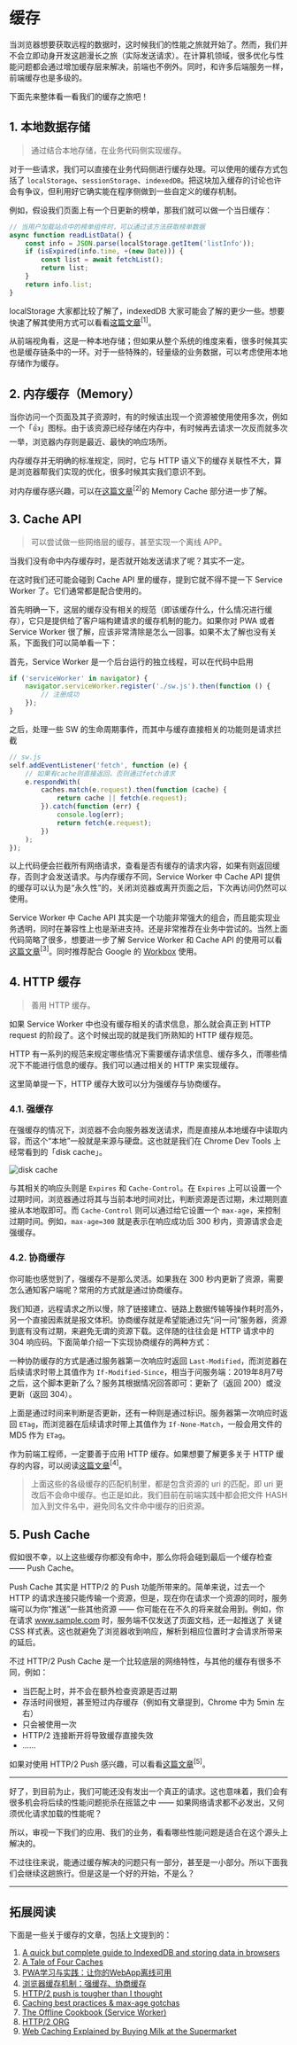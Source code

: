 # 缓存

当浏览器想要获取远程的数据时，这时候我们的性能之旅就开始了。然而，我们并不会立即动身开发这趟漫长之旅（实际发送请求）。在计算机领域，很多优化与性能问题都会通过增加缓存层来解决，前端也不例外。同时，和许多后端服务一样，前端缓存也是多级的。

下面先来整体看一看我们的缓存之旅吧！

## 1. 本地数据存储

> 通过结合本地存储，在业务代码侧实现缓存。

对于一些请求，我们可以直接在业务代码侧进行缓存处理。可以使用的缓存方式包括了 `localStorage`、`sessionStorage`、`indexedDB`。把这块加入缓存的讨论也许会有争议，但利用好它确实能在程序侧做到一些自定义的缓存机制。

例如，假设我们页面上有一个日更新的榜单，那我们就可以做一个当日缓存：

```JavaScript
// 当用户加载站点中的榜单组件时，可以通过该方法获取榜单数据
async function readListData() {
    const info = JSON.parse(localStorage.getItem('listInfo'));
    if (isExpired(info.time, +(new Date))) {
        const list = await fetchList();
        return list;
    }
    return info.list;
}
```

localStorage 大家都比较了解了，indexedDB 大家可能会了解的更少一些。想要快速了解其使用方式可以看看[这篇文章](https://medium.com/free-code-camp/a-quick-but-complete-guide-to-indexeddb-25f030425501)<sup>[1]</sup>。

从前端视角看，这是一种本地存储；但如果从整个系统的维度来看，很多时候其实也是缓存链条中的一环。对于一些特殊的，轻量级的业务数据，可以考虑使用本地存储作为缓存。

## 2. 内存缓存（Memory）

当你访问一个页面及其子资源时，有的时候该出现一个资源被使用使用多次，例如一个「👍」图标。由于该资源已经存储在内存中，有时候再去请求一次反而就多次一举，浏览器内存则是最近、最快的响应场所。

内存缓存并无明确的标准规定，同时，它与 HTTP 语义下的缓存关联性不大，算是浏览器帮我们实现的优化，很多时候其实我们意识不到。

对内存缓存感兴趣，可以在[这篇文章](https://calendar.perfplanet.com/2016/a-tale-of-four-caches/)<sup>[2]</sup>的 Memory Cache 部分进一步了解。

## 3. Cache API

> 可以尝试做一些网络层的缓存，甚至实现一个离线 APP。

当我们没有命中内存缓存时，是否就开始发送请求了呢？其实不一定。

在这时我们还可能会碰到 Cache API 里的缓存，提到它就不得不提一下 Service Worker 了。它们通常都是配合使用的。

首先明确一下，这层的缓存没有相关的规范（即该缓存什么，什么情况进行缓存），它只是提供给了客户端构建请求的缓存机制的能力。如果你对 PWA 或者 Service Worker 很了解，应该非常清除是怎么一回事。如果不太了解也没有关系，下面我们可以简单看一下：

首先，Service Worker 是一个后台运行的独立线程，可以在代码中启用

```JavaScript
if ('serviceWorker' in navigator) {
    navigator.serviceWorker.register('./sw.js').then(function () {
        // 注册成功
    });
}
```

之后，处理一些 SW 的生命周期事件，而其中与缓存直接相关的功能则是请求拦截

```JavaScript
// sw.js
self.addEventListener('fetch', function (e) {
    // 如果有cache则直接返回，否则通过fetch请求
    e.respondWith(
        caches.match(e.request).then(function (cache) {
            return cache || fetch(e.request);
        }).catch(function (err) {
            console.log(err);
            return fetch(e.request);
        })
    );
});
```

以上代码便会拦截所有网络请求，查看是否有缓存的请求内容，如果有则返回缓存，否则才会发送请求。与内存缓存不同，Service Worker 中 Cache API 提供的缓存可以认为是“永久性”的，关闭浏览器或离开页面之后，下次再访问仍然可以使用。

Service Worker 中 Cache API 其实是一个功能非常强大的组合，而且能实现业务透明，同时在兼容性上也是渐进支持。还是非常推荐在业务中尝试的。当然上面代码简略了很多，想要进一步了解 Service Worker 和 Cache API 的使用可以看[这篇文章](https://juejin.im/post/5aca14b6f265da237c692e6f)<sup>[3]</sup>。同时推荐配合 Google 的 [Workbox](https://developers.google.com/web/tools/workbox/) 使用。

## 4. HTTP 缓存

> 善用 HTTP 缓存。

如果 Service Worker 中也没有缓存相关的请求信息，那么就会真正到 HTTP request 的阶段了。这个时候出现的就是我们所熟知的 HTTP 缓存规范。

HTTP 有一系列的规范来规定哪些情况下需要缓存请求信息、缓存多久，而哪些情况下不能进行信息的缓存。我们可以通过相关的 HTTP 来实现缓存。

这里简单提一下，HTTP 缓存大致可以分为强缓存与协商缓存。

### 4.1. 强缓存

在强缓存的情况下，浏览器不会向服务器发送请求，而是直接从本地缓存中读取内容，而这个“本地”一般就是来源与硬盘。这也就是我们在 Chrome Dev Tools 上经常看到的「disk cache」。

![disk cache](./img/diskcache.png)

与其相关的响应头则是 `Expires` 和 `Cache-Control`。在 `Expires` 上可以设置一个过期时间，浏览器通过将其与当前本地时间对比，判断资源是否过期，未过期则直接从本地取即可。而 `Cache-Control` 则可以通过给它设置一个 `max-age`，来控制过期时间。例如，`max-age=300` 就是表示在响应成功后 300 秒内，资源请求会走强缓存。

### 4.2. 协商缓存

你可能也感觉到了，强缓存不是那么灵活。如果我在 300 秒内更新了资源，需要怎么通知客户端呢？常用的方式就是通过协商缓存。

我们知道，远程请求之所以慢，除了链接建立、链路上数据传输等操作耗时高外，另一个直接因素就是报文体积。协商缓存就是希望能通过先“问一问”服务器，资源到底有没有过期，来避免无谓的资源下载。这伴随的往往会是 HTTP 请求中的 304 响应码。下面简单介绍一下实现协商缓存的两种方式：

一种协防缓存的方式是通过服务器第一次响应时返回 `Last-Modified`，而浏览器在后续请求时带上其值作为 `If-Modified-Since`，相当于问服务端：2019年8月7号之后，这个脚本更新了么？服务其根据情况回答即可：更新了（返回 200）或没更新（返回 304）。

上面是通过时间来判断是否更新，还有一种则是通过标识。服务器第一次响应时返回 `ETag`，而浏览器在后续请求时带上其值作为 `If-None-Match`，一般会用文件的 MD5 作为 `ETag`。

作为前端工程师，一定要善于应用 HTTP 缓存。如果想要了解更多关于 HTTP 缓存的内容，可以阅读[这篇文章](https://github.com/amandakelake/blog/issues/41)<sup>[4]</sup>。

> 上面这些的各级缓存的匹配机制里，都是包含资源的 uri 的匹配，即 uri 更改后不会命中缓存。也正是如此，我们目前在前端实践中都会把文件 HASH 加入到文件名中，避免同名文件命中缓存的旧资源。

## 5. Push Cache

假如很不幸，以上这些缓存你都没有命中，那么你将会碰到最后一个缓存检查 —— Push Cache。

Push Cache 其实是 HTTP/2 的 Push 功能所带来的。简单来说，过去一个 HTTP 的请求连接只能传输一个资源，但是，现在你在请求一个资源的同时，服务端可以为你“推送”一些其他资源 —— 你可能在在不久的将来就会用到。例如，你在请求 www.sample.com 时，服务端不仅发送了页面文档，还一起推送了 关键 CSS 样式表。这也就避免了浏览器收到响应，解析到相应位置时才会请求所带来的延后。

不过 HTTP/2 Push Cache 是一个比较底层的网络特性，与其他的缓存有很多不同，例如：

- 当匹配上时，并不会在额外检查资源是否过期
- 存活时间很短，甚至短过内存缓存（例如有文章提到，Chrome 中为 5min 左右）
- 只会被使用一次
- HTTP/2 连接断开将导致缓存直接失效
- ……

如果对使用 HTTP/2 Push 感兴趣，可以看看[这篇文章](https://jakearchibald.com/2017/h2-push-tougher-than-i-thought/)<sup>[5]</sup>。

---

好了，到目前为止，我们可能还没有发出一个真正的请求。这也意味着，我们会有很多机会将后续的性能问题扼杀在摇篮之中 —— 如果网络请求都不必发出，又何须优化请求加载的性能呢？

所以，审视一下我们的应用、我们的业务，看看哪些性能问题是适合在这个源头上解决的。

不过往往来说，能通过缓存解决的问题只有一部分，甚至是一小部分。所以下面我们会继续这趟旅行。但是这是一个好的开始，不是么？

---

## 拓展阅读

下面是一些关于缓存的文章，包括上文提到的：

1. [A quick but complete guide to IndexedDB and storing data in browsers](https://medium.com/free-code-camp/a-quick-but-complete-guide-to-indexeddb-25f030425501)
1. [A Tale of Four Caches](https://calendar.perfplanet.com/2016/a-tale-of-four-caches/)
1. [PWA学习与实践：让你的WebApp离线可用](https://juejin.im/post/5aca14b6f265da237c692e6f)
1. [浏览器缓存机制：强缓存、协商缓存](https://github.com/amandakelake/blog/issues/41)
1. [HTTP/2 push is tougher than I thought](https://jakearchibald.com/2017/h2-push-tougher-than-i-thought/)
1. [Caching best practices & max-age gotchas](https://jakearchibald.com/2016/caching-best-practices/)
1. [The Offline Cookbook (Service Worker)](https://developers.google.com/web/fundamentals/instant-and-offline/offline-cookbook/)
1. [HTTP/2 ORG](https://http2.github.io/)
1. [Web Caching Explained by Buying Milk at the Supermarket](https://dev.to/kbk0125/web-caching-explained-by-buying-milk-at-the-supermarket-9k4?utm_source=mybridge&utm_medium=blog&utm_campaign=read_more)

